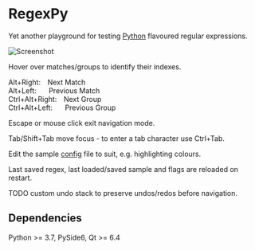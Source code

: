 # RegexPy

Yet another playground for testing <ins>Python</ins> flavoured regular expressions.

![Screenshot](./screenshots/regexpy.gif)

Hover over matches/groups to identify their indexes.

Alt+Right:&emsp;Next Match<br/>
Alt+Left:&emsp;&ensp;&nbsp;Previous Match<br/>
Ctrl+Alt+Right:&emsp;Next Group<br/>
Ctrl+Alt+Left:&emsp;&ensp;&nbsp;Previous Group<br/>

Escape or mouse click exit navigation mode.

Tab/Shift+Tab move focus - to enter a tab character use Ctrl+Tab.

Edit the sample [config](./regexpy.conf) file to suit, e.g. highlighting colours.

Last saved regex, last loaded/saved sample and flags are reloaded on restart.

TODO custom undo stack to preserve undos/redos before navigation. 

## Dependencies

Python >= 3.7, PySide6, Qt >= 6.4